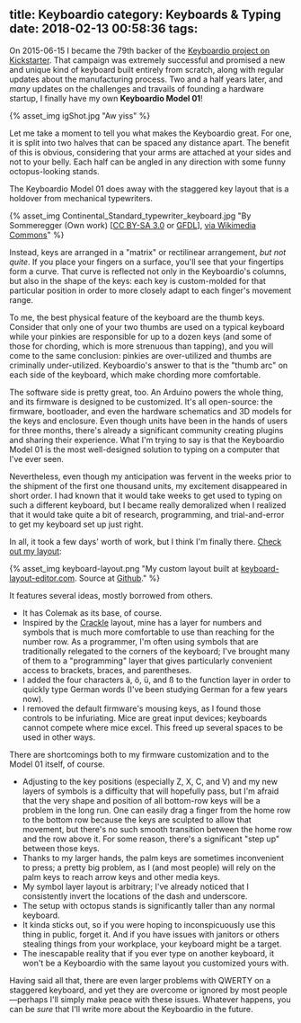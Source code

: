 title: Keyboardio
category: Keyboards & Typing
date: 2018-02-13 00:58:36
tags:
---

On 2015-06-15 I became the 79th backer of the [Keyboardio project on Kickstarter](https://www.kickstarter.com/projects/keyboardio/the-model-01-an-heirloom-grade-keyboard-for-seriou). That campaign was extremely successful and promised a new and unique kind of keyboard built entirely from scratch, along with regular updates about the manufacturing process. Two and a half years later, and _many_ updates on the challenges and travails of founding a hardware startup, I finally have my own **Keyboardio Model 01**!

{% asset_img igShot.jpg "Aw yiss" %}

<!-- more -->

Let me take a moment to tell you what makes the Keyboardio great. For one, it is split into two halves that can be spaced any distance apart. The benefit of this is obvious, considering that your arms are attached at your sides and not to your belly. Each half can be angled in any direction with some funny octopus-looking stands.

The Keyboardio Model 01 does away with the staggered key layout that is a holdover from mechanical typewriters.

{% asset_img Continental_Standard_typewriter_keyboard.jpg "By Sommeregger (Own work) [<a href='https://creativecommons.org/licenses/by-sa/3.0'>CC BY-SA 3.0</a> or <a href='http://www.gnu.org/copyleft/fdl.html'>GFDL</a>], <a href='https://commons.wikimedia.org/wiki/File%3AContinental_Standard_typewriter_keyboard.jpg'>via Wikimedia Commons</a>" %}

Instead, keys are arranged in a "matrix" or rectilinear arrangement, _but not quite_. If you place your fingers on a surface, you'll see that your fingertips form a curve. That curve is reflected not only in the Keyboardio's columns, but also in the shape of the keys: each key is custom-molded for that particular position in order to more closely adapt to each finger's movement range.

To me, the best physical feature of the keyboard are the thumb keys. Consider that only one of your two thumbs are used on a typical keyboard while your pinkies are responsible for up to a dozen keys (and some of those for chording, which is more strenuous than tapping), and you will come to the same conclusion: pinkies are over-utilized and thumbs are criminally under-utilized. Keyboardio's answer to that is the "thumb arc" on each side of the keyboard, which make chording more comfortable.

The software side is pretty great, too. An Arduino powers the whole thing, and its firmware is designed to be customized. It's all open-source: the firmware, bootloader, and even the hardware schematics and 3D models for the keys and enclosure. Even though units have been in the hands of users for three months, there's already a significant community creating plugins and sharing their experience. What I'm trying to say is that the Keyboardio Model 01 is the most well-designed solution to typing on a computer that I've ever seen.

Nevertheless, even though my anticipation was fervent in the weeks prior to the shipment of the first one thousand units, my excitement disappeared in short order. I had known that it would take weeks to get used to typing on such a different keyboard, but I became really demoralized when I realized that it would take quite a bit of research, programming, and trial-and-error to get my keyboard set up just right. 

In all, it took a few days' worth of work, but I think I'm finally there. [Check out my layout](http://www.keyboard-layout-editor.com/##@_backcolor=%23ffffff&name=Keyboardio%20Model%2001%20-%20Ivan%27s%20layout&author=Ivan%20Jonas%20Gomes&notes=Colemak%20base%20for%20typing,%20drawing%20great%20inspiration%20from%20the%20Crackle%20layout%20to%20avoid%20using%20the%20number%20row.%20A%20custom%20plugin%20based%20on%20Algernon%27s%20Hungarian%20LangPack%20is%20used%20to%20produce%20the%20German%20characters.%20A%20custom%20Programming%20layer%20gives%20more%20convenient%20and%20logical%20access%20to%20braces%20of%20most%20kinds.%0A%0AThere%20are%20some%20downsides%20to%20this%20layout.%20For%20one,%20I%20really%20don%27t%20like%20using%20FN%20and%20a%20key%20on%20the%20same%20side%20due%20to%20my%20hand%20size.%20There%20is%20an%20arbitrary%20separation%20of%20+%2F=%20into%20the%20%22Num%22%20layer%20and%20-%2F_%20into%20the%20%22Prog%22%20layer.%20There%27s%20no%20convenient%20way%20to%20press%20Shift%20+%20Meta%20%28If%20Shift+Alt%20proves%20to%20be%20less%20frequent,%20I%20could%20switch%20Alt%20and%20Meta%29.%20Inherent%20to%20any%20Keyboardio%20firmware%20is%20the%20dependence%20on%20the%20OS-side%20layout%2F:%20for%20me,%20my%20custom%20layout%20does%20not%20have%20fully-featured%20AltGr%20functionality.%20If%20a%20significantly%20greater%20number%20of%20language-specific%20characters%20are%20desired,%20the%20Function%20layer%20may%20not%20be%20sufficient%20and%20a%20new%20layer%20or%20other%20strategy%20is%20required.%0A%0AIf%20you%27d%20like%20to%20download,%20contribute%20or%20ask%20a%20question,%20the%20repo%20for%20this%20project%20is%20at%20https%2F:%2F%2F%2F%2Fgithub.com%2F%2Fivanjonas%2F%2FKeyboardio-Ivan.%20&switchMount=alps&switchBrand=matias&switchType=PG155B01&pcb:false&plate:true%3B&@_x:3&t=%23000000%0A%0A%0A%0A%23d62929&a:5&f:4&fa@:2%3B%3B&=%23%0A3%0A%0A%0AF3&_x:9.25%3B&=*%0A8%0A%0A%0AF8%3B&@_y:-0.875&x:2&t=%230d0d0b%0A%0A%0A%0A%23d62929%3B&=%2F@%0A2%0A%0A%0AF2&_x:1&t=%23000000%0A%0A%0A%0A%23d62929%3B&=$%0A4%0A%0A%0AF4%3B&@_y:-0.995&x:12.25%3B&=%2F&%0A7%0A%0A%0AF7&_x:1&t=%230d0d0b%0A%0A%0A%0A%23d62929%3B&=%28%0A9%0A%0A%0AF9%3B&@_y:-0.8799999999999999&x:5&t=%23000000%0A%0A%0A%0A%23d62929%3B&=%25%0A5%0A%0A%0AF5&_a:7&f:3&h:1.5%3B&=LED%0A%0A%0A%0AInsert&_x:3.25&f:6&fa@:3%3B&h:1.5%3B&=PrtSc%0A%0A%0A%0AAlt%20+%20Prt&_a:5&f:4&fa@:2%3B%3B&=%5E%0A6%0A%0A%0AF6%3B&@_y:-0.875&c=%23ffffff&t=%23000000&a:7&f:3%3B&=&_c=%23cccccc&t=%230d0d0b%0A%0A%0A%0A%23d62929&a:5&f:4&fa@:2%3B%3B&=!%0A1%0A%0A%0AF1%3B&@_y:-0.995&x:15.25%3B&=%29%0A0%0A%0A%0AF10&_t=%23000000%0A%0A%0A%0A%23d62929&a:7&f:9&fa@:5%3B%3B&=%3Ci%20class%2F=%27kb%20kb-Multimedia-Mute-2%27%3E%3C%2F%2Fi%3E%0A%0A%0A%0AF11%3B&@_y:-0.3799999999999999&x:3&c=%23edb7cb&t=%23000000%0A%2323a102%0A%0A%0A%23b81b24&a:4&f:3&fa@:5&:2%3B%3B&=%0A%23%0A%0A%0A%3Ci%20class%2F=%27kb%20kb-Multimedia-Rewind-Start%27%3E%3C%2F%2Fi%3E%0A%0A%0A%0A%0AF&_x:9.25&t=%23000000%0A%2323a102%0A%0A%239331d4%0A%23b81b24&fa@:5&:4&:0&:5%3B%3B&=%0A*%0A%0A-%0A%3Ci%20class%2F=%27fa%20fa-arrow-up%27%3E%3C%2F%2Fi%3E%0A%0A%0A%0A%0AU%3B&@_y:-0.875&x:2&t=%230d0d0b%0A%2323a102%0A%0A%0A%23b81b24&fa@:5&:1%3B%3B&=%0A%2F@%0A%0A%0A%3Ci%20class%2F=%27kb%20kb-Multimedia-Volume-Up-1%27%3E%3C%2F%2Fi%3E%0A%0A%0A%0A%0AW&_x:1&t=%23000000%0A%2323a102%0A%0A%0A%23b81b24&fa@:5&:2%3B%3B&=%0A$%0A%0A%0A%3Ci%20class%2F=%27kb%20kb-Multimedia-FastForward-End%27%3E%3C%2F%2Fi%3E%0A%0A%0A%0A%0AP%3B&@_y:-0.9950000000000001&x:12.25%3B&=%0A%2F&%0A%0A%0AHome%0A%0A%0A%0A%0AL&_x:1&t=%230d0d0b%0A%2323a102%0A%0A%239331d4%0A%23b81b24&fa@:5&:0&:0&:5%3B%3B&=%0A+%0A%0A%2F_%0AEnd%0A%0A%0A%0A%0AY%3B&@_y:-0.8799999999999999&x:5&t=%23000000%0A%2323a102%0A%0A%0A%23b81b24%3B&=%0A%25%0A%0A%0A%3Ci%20class%2F=%27fa%20fa-play%27%3E%3C%2F%2Fi%3E%20%2F%2F%20%3Ci%20class%2F=%27fa%20fa-pause%27%3E%3C%2F%2Fi%3E%0A%0A%0A%0A%0AG&_x:5.25%3B&=%0A%5E%0A%0A%0APgUp%0A%0A%0A%0A%0AJ%3B&@_y:-0.875&c=%23cccccc&t=%230d0d0b&a:5&f:4%3B&=~%0A%60&_c=%23edb7cb&t=%230d0d0b%0A%2323a102%0A%0A%0A%23b81b24&a:4&f:3&fa@:0&:2&:0&:0&:2&:0&:0&:0&:0&:2%3B%3B&=%0A!%0A%0A%0A%3Ci%20class%2F=%27kb%20kb-Multimedia-Volume-Down-1%27%3E%3C%2F%2Fi%3E%0A%0A%0A%0A%0AQ%3B&@_y:-0.9950000000000001&x:15.25&t=%230d0d0b%0A%2323a102%0A%0A%239331d4&f:4&fa@:0&:3&:0&:3%3B%3B&=%0A%2F=%0A%0A%7C%0A%0A%0A%0A%0A%2F:%0A%0A%2F%3B&_c=%23cccccc&t=%230d0d0b%0A%0A%0A%0A%23d62929&a:5&f:4%3B&=+%0A%2F=%0A%0A%0AF12%3B&@_y:-0.6299999999999999&x:6&t=%23000000&a:7&f:3&h:1.5%3B&=Tab&_x:3.25&t=%23000000%0A%0A%0A%0A%23d62929&f:7&h:1.5%3B&=%3Ci%20class%2F=%27kb%20kb-Return-2%27%3E%3C%2F%2Fi%3E%0A%0A%0A%0AScrLk%3B&@_y:-0.75&x:3&c=%23edb7cb&t=%23000000%0A%2323a102%0A%0A%239331d4%0A%23b81b24&a:4&f:3&f2:2%3B&=%0A3%0A%0A%28%0A%C3%9F%0A%0A%0A%0A%0AS&_x:9.25&f2:2%3B&=%0A8%0A%0A%29%0A%3Ci%20class%2F=%27fa%20fa-arrow-down%27%3E%3C%2F%2Fi%3E%0A%0A%0A%0A%0AE%3B&@_y:-0.875&x:2&t=%230d0d0b%0A%2323a102%0A%0A%239331d4%0A%23b81b24&f2:2%3B&=%0A2%0A%0A%5B%0A%C3%B6%0A%0A%0A%0A%0AR&_x:1&t=%23000000%0A%2323a102%0A%0A%239331d4%0A%23b81b24&f2:2%3B&=%0A4%0A%0A%7B%0A%C3%BC%0A%0A%0A%0A%0AT%3B&@_y:-0.9950000000000001&x:12.25&f2:2%3B&=%0A7%0A%0A%7D%0A%3Ci%20class%2F=%27fa%20fa-arrow-left%27%3E%3C%2F%2Fi%3E%0A%0A%0A%0A%0AN&_x:1&t=%230d0d0b%0A%2323a102%0A%0A%239331d4%0A%23b81b24&f2:2%3B&=%0A9%0A%0A%5D%0A%3Ci%20class%2F=%27fa%20fa-arrow-right%27%3E%3C%2F%2Fi%3E%0A%0A%0A%0A%0AI%3B&@_y:-0.8799999999999999&x:5&t=%23000000%0A%2323a102%0A%0A%239331d4&f2:2%3B&=%0A5%0A%0A%2F%2F%0A%0A%0A%0A%0A%0AD&_x:5.25&t=%23000000%0A%2323a102%0A%0A%239331d4%0A%23b81b24&f2:2%3B&=%0A6%0A%0A%5C%0APgDn%0A%0A%0A%0A%0AH%3B&@_y:-0.875&c=%23cccccc&t=%230d0d0b&a:7&f:4%3B&=PgUp&_c=%23edb7cb&t=%230d0d0b%0A%2323a102%0A%0A%239331d4%0A%23b81b24&a:4&f:3&f2:2%3B&=%0A1%0A%0A%3C%0A%C3%A4%0A%0A%0A%0A%0AA%3B&@_y:-0.9950000000000001&x:15.25&t=%230d0d0b%0A%2323a102%0A%0A%239331d4&f2:2%3B&=%0A0%0A%0A%3E%0A%0A%0A%0A%0A%0AO&_c=%23cccccc&t=%230d0d0b&a:5&f:4%3B&=%22%0A%27%3B&@_y:-0.3799999999999999&x:3&c=%23edb7cb&t=%23000000&a:7&f:3%3B&=C&_x:9.25&a:5%3B&=%3C%0A,%3B&@_y:-0.875&x:2&t=%230d0d0b&a:7%3B&=X&_x:1&t=%23000000%3B&=V%3B&@_y:-0.9950000000000001&x:12.25%3B&=M&_x:1&t=%230d0d0b&a:5%3B&=%3E%0A.%3B&@_y:-0.8799999999999999&x:5&t=%23000000&a:7%3B&=B&_c=%23ffffff%3B&=&_x:3.25&c=%23cccccc&t=%23000000%0A%0A%0A%0A%23d62929%3B&=Menu%0A%0A%0A%0APause&_c=%23edb7cb&t=%23000000%3B&=K%3B&@_y:-0.875&c=%23cccccc&f:4%3B&=PgUp&_c=%23edb7cb&t=%230d0d0b&f:3%3B&=Z%3B&@_y:-0.9950000000000001&x:15.25&a:5%3B&=%3F%0A%2F%2F&_c=%23ffffff&t=%23000000&a:7%3B&=%3B&@_r:15&rx:6.5&ry:4.25&y:0.5&x:-2.25&c=%23ffd985&t=%23000000%0A%0A%0A%0A%23b81b24&f:4%3B&=%3Ci%20class%2F=%27kb%20kb-Unicode-BackSpace-DeleteLeft-Big%27%3E%3C%2F%2Fi%3E%2F&nbsp%0A%0A%0A%0A%3Ci%20class%2F=%27kb%20kb-Unicode-DeleteRight-Big%27%3E%3C%2F%2Fi%3E%3B&@_r:20&y:-0.9000000000000004&x:-1.0999999999999996&t=%23000000&fa@:3%3B%3B&=SHIFT%3B&@_y:0.6500000000000004&x:-0.75&f:4&w:1.25&h:1.25%3B&=CTRL%3B&@_r:25&y:-2.6500000000000004&x:0.04999999999999982&f:4%3B&=ALT%3B&@_r:30&y:-1.0999999999999996&x:1.2000000000000002&f:4%3B&=META%3B&@_r:-30&y:1.13&x:1.4800000000000004&a:4%3B&=%0AEsc%0A%0A%0A%0A%0A%0A%0AAltGr%3B&@_r:-25&y:-1.2299999999999995&x:2.8000000000000007&c=%2343d161&a:7&f:4%3B&=Num%3B&@_r:-20&y:-1.3400000000000007&x:4.1&c=%23ffd985&t=%23000000%0A%0A%0A%0A%23d62929&f:4%3B&=SPC%0A%0A%0A%0A%3Ci%20class%2F=%27kb%20kb-Return-2%27%3E%3C%2F%2Fi%3E%3B&@_y:0.6400000000000006&x:3.5&c=%23c2444c&t=%23000000&f:4&w:1.25&h:1.25%3B&=FN%3B&@_r:-15&y:-3.079999999999999&x:5.35&c=%239c52eb&f:4%3B&=Prog):

{% asset_img keyboard-layout.png "My custom layout built at <a href='#'>keyboard-layout-editor.com</a>. Source at <a href='https://github.com/ivanjonas/Keyboardio-Ivan'>Github</a>." %}

It features several ideas, mostly borrowed from others.
- It has Colemak as its base, of course.
- Inspired by the [Crackle](https://medium.com/@jack_21924/crackle-keyboard-layout-for-special-characters-e4dd04838231) layout, mine has a layer for numbers and symbols that is much more comfortable to use than reaching for the number row. As a programmer, I'm often using symbols that are traditionally relegated to the corners of the keyboard; I've brought many of them to a "programming" layer that gives particularly convenient access to brackets, braces, and parentheses.
- I added the four characters ä, ö, ü, and ß to the function layer in order to quickly type German words (I've been studying German for a few years now).
- I removed the default firmware's mousing keys, as I found those controls to be infuriating. Mice are great input devices; keyboards cannot compete where mice excel. This freed up several spaces to be used in other ways.

There are shortcomings both to my firmware customization and to the Model 01 itself, of course.

- Adjusting to the key positions (especially Z, X, C, and V) and my new layers of symbols is a difficulty that will hopefully pass, but I'm afraid that the very shape and position of all bottom-row keys will be a problem in the long run. One can easily drag a finger from the home row to the bottom row because the keys are sculpted to allow that movement, but there's no such smooth transition between the home row and the row above it. For some reason, there's a significant "step up" between those keys.
- Thanks to my larger hands, the palm keys are sometimes inconvenient to press; a pretty big problem, as I (and most people) will rely on the palm keys to reach arrow keys and other media keys.
- My symbol layer layout is arbitrary; I've already noticed that I consistently invert the locations of the dash and underscore.
- The setup with octopus stands is significantly taller than any normal keyboard.
- It kinda sticks out, so if you were hoping to inconspicuously use this thing in public, forget it. And if you have issues with janitors or others stealing things from your workplace, your keyboard might be a target.
- The inescapable reality that if you ever type on another keyboard, it won't be a Keyboardio with the same layout you customized yours with.

Having said all that, there are even larger problems with QWERTY on a staggered keyboard, and yet they are overcome or ignored by most people&mdash;perhaps I'll simply make peace with these issues. Whatever happens, you can be _sure_ that I'll write more about the Keyboardio in the future.
